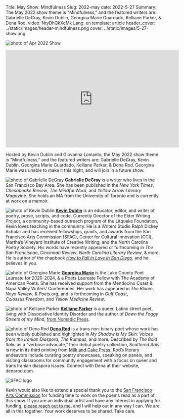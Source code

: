 Title: May Show: Mindfulness
Slug: 2022-may
date: 2022-5-27
Summary: The May 2022 show theme is "Mindfulness," and the featured writers are: Gabrielle DeGray, Kevin Dublin, Georgina Marie Guardado, Kelliane Parker, & Dena Rod.
video: NtyDhQkXcMk
Lang: en
template: article
header_cover: ../static/images/header-mindfulness.png
cover: ../static/images/5-27-show.png

![photo of Apr 2022 Show](../static/images/5-27-show.png)

<iframe width="560" height="315" src="https://www.youtube.com/embed/NtyDhQkXcMk" title="YouTube video player" frameborder="0" allow="accelerometer; autoplay; clipboard-write; encrypted-media; gyroscope; picture-in-picture" allowfullscreen></iframe>

Hosted by Kevin Dublin and Giovanna Lomanto, the May 2022 show theme is "Mindfulness," and the featured writers are: Gabrielle DeGray, Kevin Dublin, Georgina Marie Guardado, Kelliane Parker, & Dena Rod. Georgina Marie was unable to make it this night, and will join in a future show.

![photo of Gabrielle DeGray](../static/images/gabrielle-degray.jpg)
**Gabrielle DeGray** is a writer who lives in the San Francisco Bay Area. She has been published in the *New York Times*, *Chesapeake Review*, *The Mindful Word*, and *Yellow Arrow Literary Magazine*. She holds an MA from the University of Toronto and is currently at work on a memoir. 

![photo of Kevin Dublin](../static/images/kevin-dublin.jpg)
**[Kevin Dublin](https://www.kevindublin.com)** is an educator, editor, and writer of poetry, prose, scripts, and code. Currently Director of the Elder Writing Project, a community-based outreach program of the Litquake Foundation, Kevin loves teaching in the community. He is a Writers Studio Ralph Dickey Scholar and has received fellowships, grants, and awards from the San Francisco Arts Commission (SFAC), Center for Cultural Innovation (CCI), Martha’s Vineyard Institute of Creative Writing, and the North Carolina Poetry Society.  His words have recently appeared or forthcoming in *The San Franciscan*, *Cincinnati Review*, *North Carolina Literary Review*, & more. He is author of the chapbook *[How to Fall in Love in San Diego](https://www.finishinglinepress.com/product/how-to-fall-in-love-in-san-diego/)*, and he believes in you.

![photo of Georgina Marie](../static/images/georgina-marie.jpg)
**[Georgina Marie](https://georginamariepoet.com)** is the Lake County Poet Laureate for 2020-2024, & a Poets Laureate Fellow with The Academy of American Poets. She has received support from the Mendocino Coast & Napa Valley Writers’ Conferences. Her work has appeared in *The Bloom*, *Noyo Review*, & *Poets.org*, and is forthcoming in *Gulf Coast*, *Colossus:Freedom*, and *Yellow Medicine Review*. 

![photo of Kelliane Parker](../static/images/kelliane-parker.jpg)
**[Kelliane Parker](https://kellianeparkerpoetry.com/)** is a queer, Latinx street poet, living with Dissociative Identity Disorder and the author of *Down the Foggy Streets of my Mind*, [from Nomadic Press](https://www.nomadicpress.org/store/p/downthefoggystreetsofmymind).

![photo of Dena Rod](../static/images/dena-rod.jpg)
**[Dena Rod](https://www.denarod.com/)** is a trans non-binary poet whose work has been widely published and highlighted in *My Shadow is My Skin: Voices from the Iranian Diaspora*, *The Rumpus*, and more. Described by *The Bold Italic* as a “verbose advocate,” their debut poetry collection, *Scattered Arils* is now in its third printing from [Milk and Cake Press](https://milkandcakepress.com/product/scattered-arils-by-dena-rod/). Rod’s literary endeavors include curating poetry showcases, speaking on panels, and visiting classrooms for community engagement with a focus on queer and trans Iranian diaspora issues. Connect with Dena at their website, denarod.com.

![SFAC logo](../static/images/sfac-logo.jpg)

Kevin would also like to extend a special thank you to the [San Francisco Arts Commission](https://www.sfartscommission.org/grants) for funding time to work on the poems read as a part of this show. If you are an individual artist and have any interest in applying for funding, [please reach out to me](mailto:kevin@thelivingroomsf.com), and I will help out in any way I can. We are all in this together. Your work deserves to be shared. Take care.


